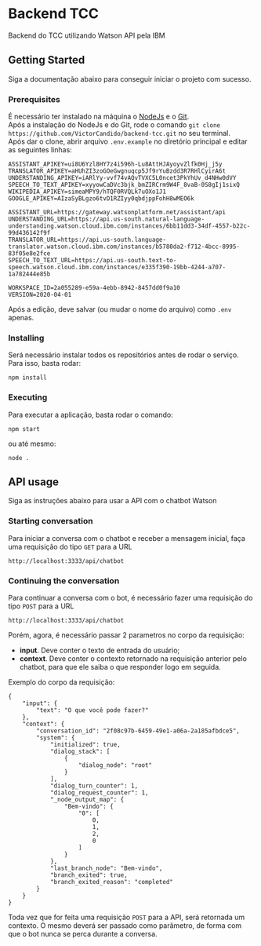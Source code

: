 # Backend TCC
Backend do TCC utilizando Watson API pela IBM
## Getting Started
Siga a documentação abaixo para conseguir iniciar o projeto com sucesso.
### Prerequisites
É necessário ter instalado na máquina o [NodeJs](https://nodejs.org/en/) e o [Git](https://git-scm.com/).
<br/>
Após a instalação do NodeJs e do Git, rode o comando `git clone https://github.com/VictorCandido/backend-tcc.git` no seu terminal.
<br/>
Após dar o clone, abrir arquivo `.env.example` no diretório principal e editar as seguintes linhas:
```
ASSISTANT_APIKEY=ui8U6Yzl8HY7z4i596h-Lu8AttHJAyoyvZlfk0Hj_j5y
TRANSLATOR_APIKEY=aHUhZI3zoGOeGwgnuqcp5Jf9rYuBzdd3R7RHlCyirA6t
UNDERSTANDING_APIKEY=iARlYy-vvf74vAQvTVXC5L0ncet3PkYhUv_d4NHw0dVY
SPEECH_TO_TEXT_APIKEY=xyyowCaDVc3bjk_bmZIRCrm9W4F_8vaB-0S8gIj1sixQ
WIKIPEDIA_APIKEY=simeaMPY9/hTQF0RVQLk7uOXo1J1
GOOGLE_APIKEY=AIzaSyBLgzo6tvD1RZIyy0qbdjppFohH8wMEO6k

ASSISTANT_URL=https://gateway.watsonplatform.net/assistant/api
UNDERSTANDING_URL=https://api.us-south.natural-language-understanding.watson.cloud.ibm.com/instances/6bb11dd3-34df-4557-b22c-99d436142f9f
TRANSLATOR_URL=https://api.us-south.language-translator.watson.cloud.ibm.com/instances/b5780da2-f712-4bcc-8995-83f05e8e2fce
SPEECH_TO_TEXT_URL=https://api.us-south.text-to-speech.watson.cloud.ibm.com/instances/e335f390-19bb-4244-a707-1a782444e85b

WORKSPACE_ID=2a055289-e59a-4ebb-8942-8457dd0f9a10
VERSION=2020-04-01
```
Após a edição, deve salvar (ou mudar o nome do arquivo) como `.env` apenas.
### Installing
Será necessário instalar todos os repositórios antes de rodar o serviço. Para isso, basta rodar:
```
npm install
```
### Executing
Para executar a aplicação, basta rodar o comando:
```
npm start
```
ou até mesmo:
```
node .
```
## API usage
Siga as instruções abaixo para usar a API com o chatbot Watson
### Starting conversation
Para iniciar a conversa com o chatbot e receber a mensagem inicial, faça uma requisição do tipo `GET` para a URL
```
http://localhost:3333/api/chatbot
```
### Continuing the conversation
Para continuar a conversa com o bot, é necessário fazer uma requisição do tipo `POST` para a URL
```
http://localhost:3333/api/chatbot
```
Porém, agora, é necessário passar 2 parametros no corpo da requisição:
* **input**. Deve conter o texto de entrada do usuário;
* **context**. Deve conter o contexto retornado na requisição anterior pelo chatbot, para que ele saiba o que responder logo em seguida.

Exemplo do corpo da requisição:
```
{
	"input": {
		"text": "O que você pode fazer?"
	},
	"context": {
        "conversation_id": "2f08c97b-6459-49e1-a06a-2a185afbdce5",
        "system": {
            "initialized": true,
            "dialog_stack": [
                {
                    "dialog_node": "root"
                }
            ],
            "dialog_turn_counter": 1,
            "dialog_request_counter": 1,
            "_node_output_map": {
                "Bem-vindo": {
                    "0": [
                        0,
                        1,
                        2,
                        0
                    ]
                }
            },
            "last_branch_node": "Bem-vindo",
            "branch_exited": true,
            "branch_exited_reason": "completed"
        }
    }
}
```
Toda vez que for feita uma requisição `POST` para a API, será retornada um contexto. O mesmo deverá ser passado como parâmetro, de forma com que o bot nunca se perca durante a conversa.
